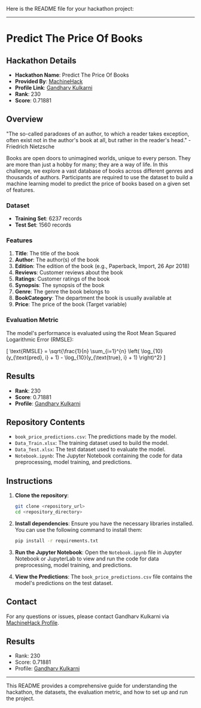Here is the README file for your hackathon project:

---

# Predict The Price Of Books

## Hackathon Details

- **Hackathon Name**: Predict The Price Of Books
- **Provided By**: [MachineHack](https://machinehack.com)
- **Profile Link**: [Gandharv Kulkarni](https://machinehack.com/user/65dd51b822401c0019068cb6)
- **Rank**: 230
- **Score**: 0.71881

## Overview

"The so-called paradoxes of an author, to which a reader takes exception, often exist not in the author's book at all, but rather in the reader's head." - Friedrich Nietzsche

Books are open doors to unimagined worlds, unique to every person. They are more than just a hobby for many; they are a way of life. In this challenge, we explore a vast database of books across different genres and thousands of authors. Participants are required to use the dataset to build a machine learning model to predict the price of books based on a given set of features.

### Dataset

- **Training Set**: 6237 records
- **Test Set**: 1560 records

### Features

1. **Title**: The title of the book
2. **Author**: The author(s) of the book
3. **Edition**: The edition of the book (e.g., Paperback, Import, 26 Apr 2018)
4. **Reviews**: Customer reviews about the book
5. **Ratings**: Customer ratings of the book
6. **Synopsis**: The synopsis of the book
7. **Genre**: The genre the book belongs to
8. **BookCategory**: The department the book is usually available at
9. **Price**: The price of the book (Target variable)

### Evaluation Metric

The model's performance is evaluated using the Root Mean Squared Logarithmic Error (RMSLE):

\[ \text{RMSLE} = \sqrt{\frac{1}{n} \sum_{i=1}^{n} \left( \log_{10}(y_{\text{pred}, i} + 1) - \log_{10}(y_{\text{true}, i} + 1) \right)^2} \]

## Results

- **Rank**: 230
- **Score**: 0.71881
- **Profile**: [Gandharv Kulkarni](https://machinehack.com/user/65dd51b822401c0019068cb6)

## Repository Contents

- `book_price_predictions.csv`: The predictions made by the model.
- `Data_Train.xlsx`: The training dataset used to build the model.
- `Data_Test.xlsx`: The test dataset used to evaluate the model.
- `Notebook.ipynb`: The Jupyter Notebook containing the code for data preprocessing, model training, and predictions.

## Instructions

1. **Clone the repository**:
   ```bash
   git clone <repository_url>
   cd <repository_directory>
   ```

2. **Install dependencies**:
   Ensure you have the necessary libraries installed. You can use the following command to install them:
   ```bash
   pip install -r requirements.txt
   ```

3. **Run the Jupyter Notebook**:
   Open the `Notebook.ipynb` file in Jupyter Notebook or JupyterLab to view and run the code for data preprocessing, model training, and predictions.

4. **View the Predictions**:
   The `book_price_predictions.csv` file contains the model's predictions on the test dataset.

## Contact

For any questions or issues, please contact Gandharv Kulkarni via [MachineHack Profile](https://machinehack.com/user/65dd51b822401c0019068cb6).

## Results

* Rank: 230
* Score: 0.71881
* Profile: [Gandharv Kulkarni](https://machinehack.com/user/65dd51b822401c0019068cb6)

---

This README provides a comprehensive guide for understanding the hackathon, the datasets, the evaluation metric, and how to set up and run the project.
